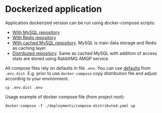 Dockerized application
==

Application dockerized version can be run using docker-compose scripts:
- [With MySQL repository](../deployments/compose-mysql-repo.yaml)
- [With Redis repository](../deployments/compose-redis-repo.yaml)
- [With cached MySQL repository](../deployments/compose-cached-mysql-repo.yaml). MySQL is main data storage and Redis as caching layer.
- [Distributed repository](../deployments/compose-distributed.yaml). Same as cached MySQL with addition of access stats are stored using RabbitMQ AMQP service.

All compose files rely on defaults in file `.env`. You can use [defaults](../.env.dist) from `.env.dist`. E.g. prior to use `docker-compose`
copy distribution file and adjust according to your environment.

```shell
cp .env.dist .env
```

Usage example of docker compose file (from project root):

```shell
docker-compose -f ./deployments/compose-distributed.yaml up
```
